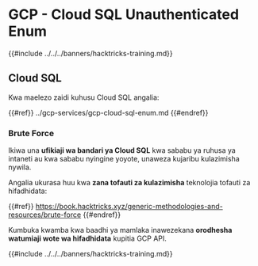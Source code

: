 # GCP - Cloud SQL Unauthenticated Enum

{{#include ../../../banners/hacktricks-training.md}}

## Cloud SQL

Kwa maelezo zaidi kuhusu Cloud SQL angalia:

{{#ref}}
../gcp-services/gcp-cloud-sql-enum.md
{{#endref}}

### Brute Force

Ikiwa una **ufikiaji wa bandari ya Cloud SQL** kwa sababu ya ruhusa ya intaneti au kwa sababu nyingine yoyote, unaweza kujaribu kulazimisha nywila.

Angalia ukurasa huu kwa **zana tofauti za kulazimisha** teknolojia tofauti za hifadhidata:

{{#ref}}
https://book.hacktricks.xyz/generic-methodologies-and-resources/brute-force
{{#endref}}

Kumbuka kwamba kwa baadhi ya mamlaka inawezekana **orodhesha watumiaji wote wa hifadhidata** kupitia GCP API.

{{#include ../../../banners/hacktricks-training.md}}
